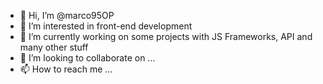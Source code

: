 - 👋 Hi, I’m @marco95OP
- 👀 I’m interested in front-end development
- 🌱 I’m currently working on some projects with JS Frameworks, API and many other stuff
- 💞️ I’m looking to collaborate on ...
- 📫 How to reach me ...

<!---
marco95OP/marco95OP is a ✨ special ✨ repository because its `README.md` (this file) appears on your GitHub profile.
You can click the Preview link to take a look at your changes.
--->

